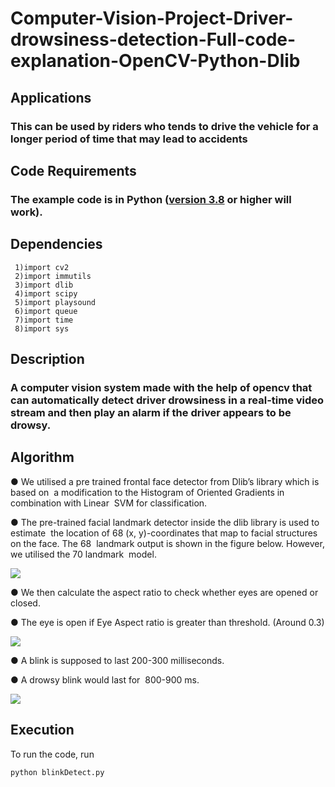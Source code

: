 # Computer-Vision-Project-Driver-drowsiness-detection-Full-code-explanation-OpenCV-Python-Dlib


## Applications
### This can be used by riders who tends to drive the vehicle for a longer period of time that may lead to accidents
## Code Requirements
### The example code is in Python ([version 3.8](https://www.python.org/download/releases/3.8/) or higher will work).
## Dependencies
```
 1)import cv2
 2)import immutils
 3)import dlib
 4)import scipy
 5)import playsound
 6)import queue
 7)import time
 8)import sys
 ```
## Description
###  A computer vision system made with the help of opencv that can automatically detect driver drowsiness in a real-time video stream and then play an alarm if the driver appears to be drowsy.
## Algorithm
● We utilised a pre trained frontal face detector from Dlib’s library which is based on  a modification to the Histogram of Oriented Gradients in combination with Linear  SVM for classification.  

● The pre-trained facial landmark detector inside the dlib library is used to estimate  the location of 68 (x, y)-coordinates that map to facial structures on the face. The 68  landmark output is shown in the figure below. However, we utilised the 70 landmark  model.

<img src="https://github.com/noorkhokhar99/Computer-Vision-Project-Driver-drowsiness-detection-Full-code-explanation-OpenCV-Python-Dlib/blob/main/eye_aspect_ratio.PNG">

● We then calculate the aspect ratio to check whether eyes are opened or closed.

● The eye is open if Eye Aspect ratio is greater than threshold. (Around 0.3)

<img src="https://github.com/noorkhokhar99/Computer-Vision-Project-Driver-drowsiness-detection-Full-code-explanation-OpenCV-Python-Dlib/blob/main/eye.PNG">

● A blink is supposed to last 200-300 milliseconds.

● A drowsy blink would last for  800-900  ms. 

<img src="https://github.com/noorkhokhar99/Computer-Vision-Project-Driver-drowsiness-detection-Full-code-explanation-OpenCV-Python-Dlib/blob/main/eye_aspect_ratio.PNG">

## Execution
To run the code, run 

```
python blinkDetect.py
```